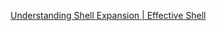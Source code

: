  [Understanding Shell Expansion | Effective Shell](https://effective-shell.com/part-6-advanced-techniques/understanding-shell-expansion/) 